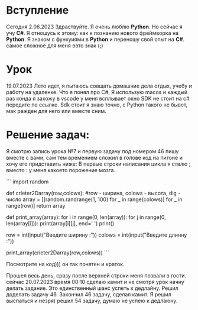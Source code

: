 # Вступление
Сегодня 2.06.2023 Здраствуйте. Я очень люблю **Python**. Но сейчас я учу **С#**. Я отношусь к этому: как к познанию нового фреймворка на **Python**. Я знаком с функуиями в **Python** и переношу свой опыт на **C#**. самое сложное для меня ээто знак (;)

# Урок
19.07.2023
Лето идет, я пытаюсь совщать домашние дела отдых, учебу и работу на удаленке.
Что я понял про C#, Я использую macos и каждый раз конда я захожу в vscode у меня всплывает окно SDK не стоит на c# передите по ссылке. Sdk стоит я знаю точно, с Python такого не бывет, мак ражден для него или вместе сним.

# Решение задач:
Я смотрю запись урока №7 и первую задачу под номером 46 пишу вместе с вами, сам тем времением сложил в голове код на питоне и хочу его придставить ниже: В первые строки написания цикла я ствлю ; вместо : у меня какоето порожение мозга. 

\```
import random

def crieter2Darray(row,colows): #row - ширина, colows - высота, dig - число
    array = [[random.randrange(1, 100) for _ in range(colows)] for _ in range(row)]
    return array

def print_array(array):
    for i in range(0, len(array)):
        for j in range(0, len(array[i])):
            print(array[i][j], end=' ')
        print()

row = int(input("Введите ширину :"))
colows = int(input("Введите длинну :"))

print_array(crieter2Darray(row,colows))
\```


Посмотрите на код))) он так понятен и краток.

Прошел весь день, сразу после верхней строки меня позвали в гости. сейчас 20.07.2023 время 00:10 сделаю камит и не смотря урок начну делать задание. Это единственный шанс успеть к дедлайну. Решил доделать задачу 46.
Закончил 46 задачу, сделал камит.
Я решил выспаться и незря) решил 54 задачу, думаю не успею к дедлаюну.
